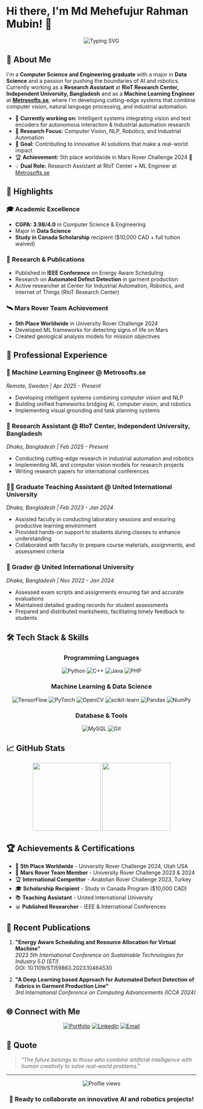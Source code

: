 # Hi there, I'm Md Mehefujur Rahman Mubin! 👋

<div align="center">
  <img src="https://readme-typing-svg.herokuapp.com?font=Fira+Code&pause=1000&color=2E9EF7&center=true&vCenter=true&width=600&lines=Machine+Learning+Engineer;Computer+Vision%2C+NLP+and+Robotics+Researcher;Computer+Science+and+Engineering+Graduate;Mars+Rover+Team+Member" alt="Typing SVG" />
</div>

## 🚀 About Me

I'm a **Computer Science and Engineering graduate** with a major in **Data Science** and a passion for pushing the boundaries of AI and robotics. Currently working as a **Research Assistant** at **RIoT Research Center, Independent University, Bangladesh** and as a **Machine Learning Engineer** at [**Metrosofts.se**](https://metrosofts.se), where I'm developing cutting-edge systems that combine computer vision, natural language processing, and industrial automation.

- 🔭 **Currently working on:** Intelligent systems integrating vision and text encoders for autonomous interaction & Industrial automation research
- 🌱 **Research Focus:** Computer Vision, NLP, Robotics, and Industrial Automation
- 🎯 **Goal:** Contributing to innovative AI solutions that make a real-world impact
- 🏆 **Achievement:** 5th place worldwide in Mars Rover Challenge 2024 🚀
- 💡 **Dual Role:** Research Assistant at RIoT Center + ML Engineer at [Metrosofts.se](https://metrosofts.se)

## 🌟 Highlights

### 🎓 Academic Excellence
- **CGPA: 3.98/4.0** in Computer Science & Engineering
- Major in **Data Science**
- **Study in Canada Scholarship** recipient ($10,000 CAD + full tuition waived)

### 🔬 Research & Publications
- Published in **IEEE Conference** on Energy Aware Scheduling
- Research on **Automated Defect Detection** in garment production
- Active researcher at Center for Industrial Automation, Robotics, and Internet of Things (RIoT Research Center)

### 🛰️ Mars Rover Team Achievement
- **5th Place Worldwide** in University Rover Challenge 2024
- Developed ML frameworks for detecting signs of life on Mars
- Created geological analysis models for mission objectives

## 💼 Professional Experience

### 🤖 Machine Learning Engineer @ Metrosofts.se
*Remote, Sweden | Apr 2025 - Present*
- Developing intelligent systems combining computer vision and NLP
- Building unified frameworks bridging AI, computer vision, and robotics
- Implementing visual grounding and task planning systems

### 🔬 Research Assistant @ RIoT Center, Independent University, Bangladesh
*Dhaka, Bangladesh | Feb 2025 - Present*
- Conducting cutting-edge research in industrial automation and robotics
- Implementing ML and computer vision models for research projects
- Writing research papers for international conferences

### 👨‍🏫 Graduate Teaching Assistant @ United International University
*Dhaka, Bangladesh | Feb 2023 - Jan 2024*
- Assisted faculty in conducting laboratory sessions and ensuring productive learning environment
- Provided hands-on support to students during classes to enhance understanding
- Collaborated with faculty to prepare course materials, assignments, and assessment criteria

### 📝 Grader @ United International University
*Dhaka, Bangladesh | Nov 2022 - Jan 2024*
- Assessed exam scripts and assignments ensuring fair and accurate evaluations
- Maintained detailed grading records for student assessments
- Prepared and distributed marksheets, facilitating timely feedback to students

## 🛠️ Tech Stack & Skills

<div align="center">

### Programming Languages
![Python](https://img.shields.io/badge/Python-3776AB?style=for-the-badge&logo=python&logoColor=white)
![C++](https://img.shields.io/badge/C++-00599C?style=for-the-badge&logo=cplusplus&logoColor=white)
![Java](https://img.shields.io/badge/Java-ED8B00?style=for-the-badge&logo=java&logoColor=white)
![PHP](https://img.shields.io/badge/PHP-777BB4?style=for-the-badge&logo=php&logoColor=white)

### Machine Learning & Data Science
![TensorFlow](https://img.shields.io/badge/TensorFlow-FF6F00?style=for-the-badge&logo=tensorflow&logoColor=white)
![PyTorch](https://img.shields.io/badge/PyTorch-EE4C2C?style=for-the-badge&logo=pytorch&logoColor=white)
![OpenCV](https://img.shields.io/badge/OpenCV-27338e?style=for-the-badge&logo=OpenCV&logoColor=white)
![scikit-learn](https://img.shields.io/badge/scikit--learn-F7931E?style=for-the-badge&logo=scikit-learn&logoColor=white)
![Pandas](https://img.shields.io/badge/pandas-150458?style=for-the-badge&logo=pandas&logoColor=white)
![NumPy](https://img.shields.io/badge/numpy-013243?style=for-the-badge&logo=numpy&logoColor=white)

### Database & Tools
![MySQL](https://img.shields.io/badge/MySQL-4479A1?style=for-the-badge&logo=mysql&logoColor=white)
![Git](https://img.shields.io/badge/git-F05032?style=for-the-badge&logo=git&logoColor=white)

</div>

## 📈 GitHub Stats

<div align="center">
  <img height="180em" src="https://github-readme-stats.vercel.app/api?username=mehefujurmubin&show_icons=true&theme=radical&include_all_commits=true&count_private=true"/>
  <img height="180em" src="https://github-readme-stats.vercel.app/api/top-langs/?username=mehefujurmubin&layout=compact&langs_count=8&theme=radical"/>
</div>

## 🏆 Achievements & Certifications

- 🥉 **5th Place Worldwide** - University Rover Challenge 2024, Utah USA
- 🚀 **Mars Rover Team Member** - University Rover Challenge 2023 & 2024
- 🏆 **International Competitor** - Anatolian Rover Challenge 2023, Turkey
- 🎓 **Scholarship Recipient** - Study in Canada Program ($10,000 CAD)
- 📚 **Teaching Assistant** - United International University
- 📊 **Published Researcher** - IEEE & International Conferences

## 📝 Recent Publications

1. **"Energy Aware Scheduling and Resource Allocation for Virtual Machine"**  
   *2023 5th International Conference on Sustainable Technologies for Industry 5.0 (STI)*  
   DOI: 10.1109/STI59863.2023.10464530

2. **"A Deep Learning based Approach for Automated Defect Detection of Fabrics in Garment Production Line"**  
   *3rd International Conference on Computing Advancements (ICCA 2024)*

## 🌐 Connect with Me

<div align="center">

[![Portfolio](https://img.shields.io/badge/Portfolio-mehefujurmubin.github.io-FF5722?style=for-the-badge&logo=web&logoColor=white)](https://mehefujurmubin.github.io)
[![LinkedIn](https://img.shields.io/badge/LinkedIn-0077B5?style=for-the-badge&logo=linkedin&logoColor=white)](https://linkedin.com/in/mehefujur-mubin)
[![Email](https://img.shields.io/badge/Gmail-D14836?style=for-the-badge&logo=gmail&logoColor=white)](mailto:mehefujurmubin@gmail.com)

</div>

## 💭 Quote

> *"The future belongs to those who combine artificial intelligence with human creativity to solve real-world problems."*

---

<div align="center">
  <img src="https://komarev.com/ghpvc/?username=mehefujurmubin&color=blueviolet&style=flat-square&label=Profile+Views" alt="Profile views" />
</div>

<div align="center">
  
### 🚀 Ready to collaborate on innovative AI and robotics projects!

</div>
